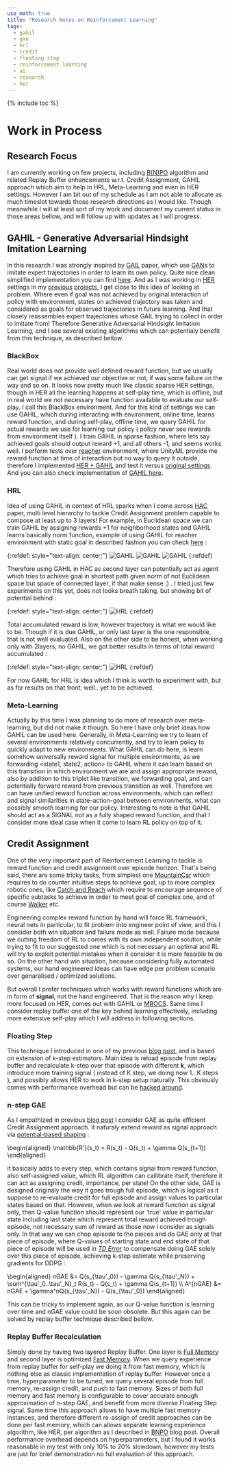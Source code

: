 ```yaml
---
use_math: true
title: "Research Notes on Reinforcement Learning"
tags:
  - gahil
  - gae
  - hrl
  - credit
  - floating step
  - reinforcement learning
  - ai
  - research
  - her
---
```


{% include toc %}

# Work in Process

## Research Focus
I am currently working on few projects, including [B(N)PO]() algorithm and related Replay Buffer enhancements w.r.t. Credit Assignment, GAHIL approach which aim to help in HRL, Meta-Learning and even in HER settings. However I am bit out of my schedule as I am not able to allocate as much timeslot towards those research directions as I would like. Though meanwhile I will at least sort of my work and document my current status in those areas bellow, and will follow up with updates as I will progress.

## GAHIL - Generative Adversarial Hindsight Imitation Learning
In this research I was strongly inspired by [GAIL](TODOLINK) paper, which use [GAN](TODOLINK)s to imitate expert trajectories in order to learn its own policy. Quite nice clean simplified implementation you can find [here](RLADVANTURES2). And as I was working in [HER](HERLINK) settings in my [previous](rewheeler) [projects](BNPO), I get close to this idea of looking at problem. Where even if goal was not achieved by original interaction of policy with environment, states on achieved trajectory was taken and considered as goals for observed trajectories in future learning. And that closely reassembles expert trajectories whose GAIL trying to collect in order to imitate from! Therefore Generative Adversarial Hindsight Imitation Learning, and I see several existing algorithms which can potentialy benefit from this technique, as described bellow.

### BlackBox
Real world does not provide well defined reward function, but we usually can get signal if we achieved our objective or not, if was some failure on the way and so on. It looks now pretty much like classic sparse HER settings, though in HER all the learning happens at self-play time, which is offline, but in real world we not necessary have function available to evaluate our self-play. I call this BlackBox environment. And for this kind of settings we can use GAHIL, which during interacting with environment, online time, learns reward function, and during self-play, offline time, we query GAHIL for actual rewards we use for learning our policy ( policy never see rewards from environment itself ). I train GAHIL in sparse fashion, where lets say achieved goals should output reward +1, and all others -1, and seems works well. I perform tests over [reacher](XX) environment, where UnityML provide me reward function at time of interaction but no way to query it outside, therefore I implemented [HER + GAHIL](XXX) and test it versus [original settings](XXX). And you can also check implementation of [GAHIL here](LINK).

### HRL
Idea of using GAHIL in context of HRL sparks when I come across [HAC](XX) paper, multi level hierarchy to tackle Credit Assignment problem capable to compose at least up to 3 layers! For example, in Euclidean space we can train GAHIL by assigning rewards +1 for neighborhood states and GAHIL learns basically norm function, example of using GAHIL for reacher environment with static goal in described fashion you can check [here]() : 

{:refdef: style="text-align: center;"}
![GAHIL](https://rezer0dai.github.io/assets/images/euclidean-trajectory.png)
![GAHIL](https://rezer0dai.github.io/assets/images/euclidean1.png)
![GAHIL](https://rezer0dai.github.io/assets/images/euclidean2.png)
{:refdef}

Therefore using GAHIL in HAC as second layer can potentially act as agent which tries to achieve goal in shortest path given norm of not Euclidean space but space of connected layer, if that make sense :) . I tried just few experiments on this yet, does not looks breath taking, but showing bit of potential behind : 

{:refdef: style="text-align: center;"}
![HRL](https://rezer0dai.github.io/assets/images/HRL.png)
{:refdef}

Total accumulated reward is low, however trajectory is what we would like to be. Though if it is due GAHIL, or only last layer is the one responsible, that is not well evaluated. Also on the other side to be honest, when working only with 2layers, no GAHIL, we got better results in terms of total reward accumulated :

{:refdef: style="text-align: center;"}
![HRL](https://rezer0dai.github.io/assets/images/HAC2.png)
{:refdef}

For now GAHIL for HRL is idea which I think is worth to experiment with, but as for results on that front, well.. yet to be achieved.

### Meta-Learning
Actually by this time I was planning to do more of research over meta-learning, but did not make it though. So here I have only brief ideas how GAHIL can be used here. Generally, in Meta-Learning we try to learn of several environments relatively  concurrently, and try to learn policy to quickly adapt to new environments. What GAHIL can do here, is learn somehow universally reward signal for multiple environments, as we forwarding <state1, state2, action> to GAHIL where it can learn based on this transition in which environment we are and assign appropriate reward, also by addition to this triplet like transition, we forwarding goal, and can potentially forward reward from previous transition as well. Therefore we can have unified reward function across environments, which can reflect and signal similarities in state-action-goal between environments, what can possibly smooth learning for our policy. Interesting to note is that GAHIL should act as a SIGNAL not as a fully shaped reward function, and that I consider more ideal case when it come to learn RL policy on top of it.

## Credit Assignment
One of the very important part of Reinforcement Learning to tackle is reward function and credit assignment over episode horizon. That's being said, there are some tricky tasks, from simplest one [MountainCar](OPENAIGYM) which requires to do counter intuitive steps to achieve goal, up to more complex robotic ones, like [Catch and Reach](OPANAIGYM) which require to encourage sequence of specific subtasks to achieve in order to meet goal of complex one, and of course [Walker](OPENAIGYM) etc.

Engineering complex reward function by hand will force RL framework, neural nets in particular, to fit problem into engineer point of view, and this I consider both win situation and failure mode as well. Failure mode because we cutting freedom of RL to comes with its own independent solution, while trying to fit to our suggested one which is not necessary an optimal and RL will try to exploit potential mistakes when it consider it is more feasible to do so. On the other hand win situation, because considering fully automated systems, our hand engineered ideas can have edge per problem scenario over genaralised / optimized solutions.

But overall I prefer techniques which works with reward functions which are in form of **signal**, not the hand engineered. That is the reason why I keep more focused on HER, comes out with GAHIL or [MROCS](my-github). Same time I consider replay buffer one of the key behind learning effectively, including more extensive self-play which I will address in following sections.

### Floating Step
This technique I introduced in one of my previous [blog post](https://rezer0dai.github.io/rewheeler/#floating-n-step), and is based on extension of k-step estimators. Main idea is reload episode from replay buffer and recalculate k-step over that episode with different **k**, which introduce more training signal ( instead of K step, we doing now 1...K steps ), and possibly allows HER to work in k-step setup naturally. This obviously comes with performance overhead but can be [hacked around](SELF-LINK). 

### n-step GAE
As I empathized in previous [blog post](https://rezer0dai.github.io/rewheeler/#n-step-gae) I consider GAE as quite efficient Credit Assignment approach. It naturaly extend reward as signal approach via [potential-based shaping](https://classroom.udacity.com/courses/ud600/lessons/4388428967/concepts/45342599270923) :
<div>
\begin{aligned}
\mathbb{R'}(s_t) = R(s_t) - Q(s_t) + \gamma Q(s_{t+1})
\end{aligned}
</div>

it basically adds to every step, which contains signal from reward function, also self-assigned value, which RL algorithm can callibrate itself, therefore it can act as assigning credit, importance, per state!
On the other side, GAE is designed originaly the way it goes trough full episode, which is logical as it suppose to re-evaluate credit for full episode and assign values to particular states based on that. However, when we look at reward function as signal only, then Q-value function should represent our 'true' value in particular state including last state which represent total reward achieved trough episode, not necessary sum of reward as those now i consider as signals only. In that way we can chop episode to the pieces and do GAE only at that piece of episode, where Q-values of starting state and end state of that piece of episode will be used in [*TD Error*](http://boris-belousov.net/2017/08/10/td-advantage-bellman/) to compensate doing GAE solely over this piece of episode, achieving k-step estimate while preserving gradients for DDPG : 
<div>
\begin{aligned}
nGAE &= Q(s_{\tau'_0}) - \gamma Q(s_{\tau'_N}) + \sum^{\tau'_0..\tau'_N}_t R(s_t) - Q(s_t) + \gamma Q(s_{t+1}) \\
A^{nGAE} &= nGAE + \gamma^nQ(s_{\tau'_N}) - Q(s_{\tau'_0})
\end{aligned}
</div>

This can be tricky to implement again, as our Q-value function is learning over time and nGAE value could be soon obsolete. But this again can be solved by replay buffer technique described bellow.

### Replay Buffer Recalculation
Simply done by having two layered Replay Buffer. One layer is [Full Memory](GITHUBLINK) and second layer is optimized [Fast Memory](GITHUBLINK). When we query experience from replay buffer for self-play we doing it from fast memory, which is nothing else as classic implementation of replay buffer. However once a time, hyperparameter to be tuned, we query several episode from full memory, re-assign credit, and push to fast memory. Sizes of both full memory and fast memory is configurable to cover accurate enough approximation of n-step GAE, and benefit from more diverse Floating Step signal. Same time this approach allows to have multiple fast memory instances, and therefore different re-assign of credit approaches can be done per fast memory, which can allows separate learning experience algorithm, like HER, per algorithm as I described in [BNPO](link) blog post. Overall performance overhead depends on hyperparameters, but I found it works reasonable in my test with only 10% to 20% slowdown, however my tests are just for brief demonstration no full evaluation of this approach.
